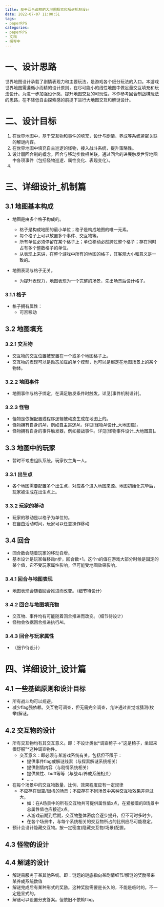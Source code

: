 ```yaml
---
title: 基于回合战棋的大地图探索和解谜机制设计
date: 2022-07-07 11:00:51
tags:
- paperRPG
categories: 
- paperRPG
- 文档
- 撰写中
---
```



# 一、设计思路
世界地图设计承载了剧情表现力和主要玩法，是游戏各个细分玩法的入口。本游戏世界地图需遵循小而精的设计原则，在尽可能小的线性地图中做足量交互填充和玩法设计。为进一步加强设计感、提升地图交互的可玩性，本作参考回合制战棋玩法的思路，在不降低自由探索感的前提下进行大地图交互和解谜设计。
<!--more-->

# 二、设计目标
1. 在世界地图中，基于交互物和事件的填充，设计与剧情、养成等系统紧密关联的解谜内容。
2. 在世界地图中填充自主巡逻的怪物，接入战斗系统，提升策略性。
3. 设计弱回合制的概念。回合与移动步数相关联，通过回合的进展触发世界地图中各项事件（包括怪物巡逻、属性变化、表现变化）。
4. 

# 三、详细设计_机制篇

## 3.1 地图基本构成
- 地图是由多个格子构成的。
	+ 格子是构成地图的最小单位；格子是构成地图的唯一元素。
	+ 每个格子上可以放置多个事件、交互物等。
	+ 所有单位必须停留在某个格子上；单位移动必然跨过整个格子；存在同时占有多个整数格子的单位。
	+ 从表现上来讲，在整个游戏中所有的地图的格子，其客观大小和意义是一致的。

- 地图表现与格子无关。
	+ 为提升表现力，地图表现为一个完整的场景，先出场景后设计格子。

### 3.1.1 格子
- 格子拥有属性：
	+ 可否移动

## 3.2 地图填充

### 3.2.1 交互物
- 交互物的交互位置被安置在一个或多个地图格子上。
- 交互物的表现可以是动态加载的单个模型，也可以是绑定在地图场景上的某个物体。

### 3.2.2 地图事件
- 地图事件与格子绑定，在满足触发条件时触发。详见[事件机制设计]。

### 3.2.3 怪物
- 怪物是依据配置或程序逻辑被动态生成在地图上的。
- 怪物拥有自身的AI，例如自主巡逻AI。详见[怪物AI设计_大地图篇]。
- 怪物拥有自身的事件触发器，例如接战事件。详见[怪物事件设计_大地图篇]。

## 3.3 地图中的玩家
- 暂时不考虑组队系统。玩家仅主角一人。

### 3.3.1 出生点
- 各个地图需要配置多个出生点，对应各个进入地图来源。地图初始化完毕后，玩家被生成在出生点上。

### 3.3.2 玩家的移动
- 玩家的移动是以格子为单位的。
- 在自由活动时间，玩家可以任意操作移动

## 3.4 回合
- 回合数会随着玩家的移动自增。
- 基本设计是玩家每移动n步，回合数+1。这个n的值在游戏大部分时候是固定的某个值，它不受玩家属性影响，但可能受地图效果影响。

### 3.4.1 回合与地图表现
- 地图表现会随着回合推进而改变。（细节待设计）

### 3.4.2 回合与地图填充物
- 交互物、事件均有可能随着回合推进而改变。（细节待设计）
- 怪物会依据回合推进执行AI。

### 3.4.3 回合与玩家属性
- （细节待设计）

# 四、详细设计_设计篇

## 4.1 一些基础原则和设计目标
- 所有战斗均可以规避。
- 减少flag强依赖。交互物可调查，但无需完全调查，允许通过直觉或猜测(枚举)解谜。

## 4.2 交互物的设计
- 所有交互物均有其交互意义。即：不设计类似*调查椅子->"这是椅子，坐起来很舒服"*这种调查物件。
	+ 交互意义：即必须与某游戏系统有关。包括但不限于：
		* 提供事件flag或解谜线索（与探索解谜系统相关）
		* 提供剧情内容（与剧情系统相关）
		* 提供属性、buff等等（与战斗/养成系统相关）
		* .....
- 在每个场景中的交互物数量、比例、效果程度应有一定规律
	+ 不应存在很空/很挤的场景；不应存在不同场景中某种交互物效果差异过大。
		* 如：在A场景中的所有交互物共可提供属性值x点，在紧接着的B场景中总属性值也应接近x点。
		* 从游戏前期到后期，交互物整体密度会逐步提升，但不可时多时少。
		* 在各个场景中，与每个系统相关的交互物所占的比例应尽可能稳定。
- 预计会设计隐藏交互物。按一定密度(隐藏交互物/场景)配置。

## 4.3 怪物的设计

## 4.4 解谜的设计
- 解谜需服务于某其他系统。即：谜题的谜底指向某剧情细节/解谜的奖励带来某养成系统数值
- 解谜完成后有某种形式的奖励。这种奖励需要是长久的，不能是临时的。不一定是显式的。
- 解谜可以设置分支答案。但依旧不依赖flag。